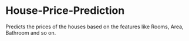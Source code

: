 # House-Price-Prediction
Predicts the prices of the houses based on the features like Rooms, Area, Bathroom and so on.
